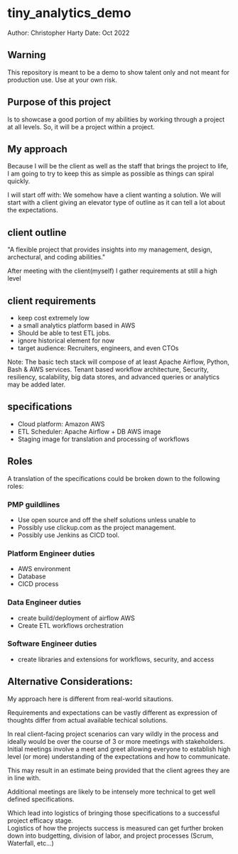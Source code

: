 # tiny_analytics_demo

Author: Christopher Harty
Date: Oct 2022

## Warning
This repository is meant to be a demo to show talent only and not meant for production use.
Use at your own risk.

## Purpose of this project
Is to showcase a good portion of my abilities by working through a project at all levels.
So, it will be a project within a project.

## My approach
Because I will be the client as well as the staff that brings the project to life, I am 
going to try to keep this as simple as possible as things can spiral quickly.

I will start off with: We somehow have a client wanting a solution.
We will start with a client giving an elevator type of outline as it can tell a lot about
the expectations. 

## client outline 
"A flexible project that provides insights into my management, 
design, archectural, and coding abilities."


After meeting with the client(myself) I gather requirements at still a high level

## client requirements
 - keep cost extremely low
 - a small analytics platform based in AWS
 - Should be able to test ETL jobs.
 - ignore historical element for now
 - target audience: Recruiters, engineers, and even CTOs


Note:
The basic tech stack will compose of at least Apache Airflow, Python, Bash & AWS services.
Tenant based workflow architecture, Security, resiliency, scalability, big data stores, and 
advanced queries or analytics may be added later.
 
## specifications
 - Cloud platform: Amazon AWS
 - ETL Scheduler: Apache Airflow + DB AWS image
 - Staging image for translation and processing of workflows

## Roles
A translation of the specifications could be broken down to the following roles:

### PMP guildlines
 - Use open source and off the shelf solutions unless unable to
 - Possibly use clickup.com as the project management.
 - Possibly use Jenkins as CICD tool.

### Platform Engineer duties
 - AWS environment
 - Database
 - CICD process

### Data Engineer duties
 - create build/deployment of airflow AWS
 - Create ETL workflows orchestration

### Software Engineer duties
 - create libraries and extensions for workflows, security, and access









## Alternative Considerations:

My approach here is different from real-world sitautions.

Requirements and expectations can be vastly different as expression of thoughts differ 
from actual available techical solutions.

In real client-facing project scenarios can vary wildly in the process and ideally would 
be over the course of 3 or more meetings with stakeholders.  Initial meetings involve a meet and greet
allowing everyone to establish high level (or more) understanding of the expectations and how to communicate.

This may result in an estimate being provided that the client agrees they are in line with.

Additional meetings are likely to be intensely more technical to get well defined specifications.

Which lead into logistics of bringing those specifications to a successful project efficacy stage.  
Logistics of how the projects success is measured can get further broken down into budgetting, 
division of labor, and project processes (Scrum, Waterfall, etc...)